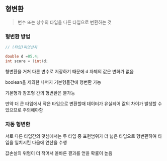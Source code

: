 ## 형변환

> 변수 또는 상수의 타입을 다른 타입으로 변환하는 것



### 형변환 방법

```java
// (타입)피연산자

double d =85.4;
int score = (int)d;
```

형변환을 거쳐 다른 변수로 저장하기 때문에 d 자체의 값은 변화가 없음

boolean을 제외한 나머지 기본형들간에 형변환 가능

기본형과 참조형 간의 형변환은 불가능

만약 더 큰 타입에서 작은 타입으로 변환할때 데이터가 유실되어 값의 차이가 발생할 수 있으므로 주의해야함



### 자동 형변환

서로 다른 타입간의 덧셈에서는 두 타입 중 표현범위가 더 넓은 타입으로 형변환하여 타입을 일치시킨 다음에 연산을 수행

값손실의 위험이 더 적어서 올바른 결과를 얻을 확률이 높음



